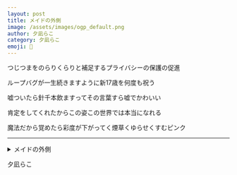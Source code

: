 ```yaml
---
layout: post
title: メイドの外側
image: /assets/images/ogp_default.png
author: 夕凪らこ
category: 夕凪らこ
emoji: 🧊
---
```


<div class="tanka-area"><div class="tanka">
<p>つじつまをのらりくらりと補足するプライバシーの保護の促進</p>
<p>ループバグが一生続きますように新<span class="tate-chu-yoko-upright">17</span>歳を何度も祝う</p>
<p>嘘ついたら針千本飲ますってその言葉すら嘘でかわいい</p>
<p>肯定をしてくれたからこの姿この世界では本当になれる</p>
<p>魔法だから覚めたら彩度が下がってく煙草くゆらせくすむピンク</p></div></div>

---

<details><summary>メイドの外側</summary>
つじつまをのらりくらりと補足するプライバシーの保護の促進<br />
ループバグが一生続きますように新17歳を何度も祝う<br />
嘘ついたら針千本飲ますってその言葉すら嘘でかわいい<br />
肯定をしてくれたからこの姿この世界では本当になれる<br />
魔法だから覚めたら彩度が下がってく煙草くゆらせくすむピンク<br />
</details>

夕凪らこ

